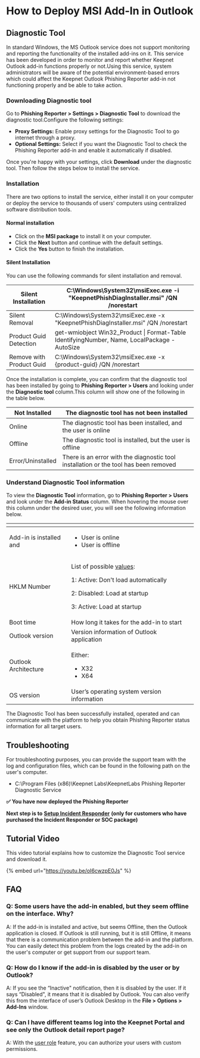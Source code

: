 # How to Deploy MSI Add-In in Outlook

## Diagnostic Tool

In standard Windows, the MS Outlook service does not support monitoring and reporting the functionality of the installed add-ins on it. This service has been developed in order to monitor and report whether Keepnet Outlook add-in functions properly or not.Using this service, system administrators will be aware of the potential environment-based errors which could affect the Keepnet Outlook Phishing Reporter add-in not functioning properly and be able to take action.

### Downloading Diagnostic tool <a href="#downloading-diagnostic-tool" id="downloading-diagnostic-tool"></a>

Go to **Phishing Reporter > Settings > Diagnostic Tool** to download the diagnostic tool.Configure the following settings:

* **Proxy Settings:** Enable proxy settings for the Diagnostic Tool to go internet through a proxy.
* **Optional Settings:** Select if you want the Diagnostic Tool to check the Phishing Reporter add-in and enable it automatically if disabled.

Once you're happy with your settings, click **Download** under the diagnostic tool. Then follow the steps below to install the service.

### Installation <a href="#installation" id="installation"></a>

There are two options to install the service, either install it on your computer or deploy the service to thousands of users' computers using centralized software distribution tools.

#### Normal installation <a href="#normal-installation" id="normal-installation"></a>

* Click on the **MSI package** to install it on your computer.
* Click the **Next** button and continue with the default settings.
* Click the **Yes** button to finish the installation.

#### Silent Installation <a href="#silent-installation" id="silent-installation"></a>

You can use the following commands for silent installation and removal.

| Silent Installation      | C:\Windows\System32\msiExec.exe -i "KeepnetPhishDiagInstaller.msi" /QN /norestart            |
| ------------------------ | -------------------------------------------------------------------------------------------- |
| Silent Removal           | C:\Windows\System32\msiExec.exe -x "KeepnetPhishDiagInstaller.msi" /QN /norestart            |
| Product Guid Detection   | get-wmiobject Win32\_Product \| Format-Table IdentifyingNumber, Name, LocalPackage -AutoSize |
| Remove with Product Guid | C:\Windows\System32\msiExec.exe -x {product-guid} /QN /norestart                             |

Once the installation is complete, you can confirm that the diagnostic tool has been installed by going to **Phishing Reporter > Users** and looking under the **Diagnostic tool** column.This column will show one of the following in the table below.

| Not Installed     | The diagnostic tool has not been installed                                           |
| ----------------- | ------------------------------------------------------------------------------------ |
| Online            | The diagnostic tool has been installed, and the user is online                       |
| Offline           | The diagnostic tool is installed, but the user is offline                            |
| Error/Uninstalled | There is an error with the diagnostic tool installation or the tool has been removed |

### Understand Diagnostic Tool information

To view the **Diagnostic Tool** information, go to **Phishing Reporter > Users** and look under the **Add-in Status** column. When hovering the mouse over this column under the desired user, you will see the following information below.

<table data-header-hidden><thead><tr><th width="150.5"></th><th></th><th data-hidden></th></tr></thead><tbody><tr><td>Add-in is installed and</td><td><ul><li>User is online</li><li>User is offline</li></ul></td><td></td></tr><tr><td>HKLM Number</td><td><p>List of possible <a href="https://learn.microsoft.com/en-us/visualstudio/vsto/registry-entries-for-vsto-add-ins?redirectedfrom=MSDN&#x26;view=vs-2022#LoadBehavior">values</a>:</p><p></p><p>1: Active: Don't load automatically</p><p>2: Disabled: Load at startup</p><p>3: Active: Load at startup</p></td><td></td></tr><tr><td>Boot time</td><td>How long it takes for the add-in to start</td><td></td></tr><tr><td>Outlook version</td><td>Version information of Outlook application</td><td></td></tr><tr><td>Outlook Architecture</td><td><p>Either:</p><ul><li>X32</li><li>X64</li></ul></td><td></td></tr><tr><td>OS version</td><td>User’s operating system version information</td><td></td></tr></tbody></table>

The Diagnostic Tool has been successfully installed, operated and can communicate with the platform to help you obtain Phishing Reporter status information for all target users.

## Troubleshooting

For troubleshooting purposes, you can provide the support team with the log and configuration files, which can be found in the following path on the user's computer.

* C:\Program Files (x86)\Keepnet Labs\KeepnetLabs Phishing Reporter Diagnostic Service



**✅ You have now deployed the Phishing Reporter**

**Next step is to** [**Setup Incident Responder**](../../../../5.-incident-responder-setup/) **(only for customers who have purchased the Incident Responder or SOC package)**

## Tutorial Video

This video tutorial explains how to customize the Diagnostic Tool service and download it.

{% embed url="https://youtu.be/oI6cwzpE0Js" %}

## FAQ

### Q: Some users have the add-in enabled, but they seem offline on the interface. Why?

A: If the add-in is installed and active, but seems Offline, then the Outlook application is closed. If Outlook is still running, but it is still Offline, it means that there is a communication problem between the add-in and the platform. You can easily detect this problem from the logs created by the add-in on the user's computer or get support from our support team.

### Q: How do I know if the add-in is disabled by the user or by Outlook?

A: If you see the “Inactive" notification, then it is disabled by the user. If it says “Disabled", it means that it is disabled by Outlook. You can also verify this from the interface of user’s Outlook Desktop in the **File > Options > Add-Ins** window.

### Q: Can I have different teams log into the Keepnet Portal and see only the Outlook detail report page?

A: With the [user role](../../../../../platform/company/system-users/user-roles.md) feature, you can authorize your users with custom permissions.
